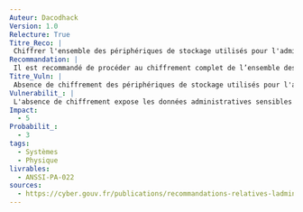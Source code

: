 ```yaml
---
Auteur: Dacodhack
Version: 1.0
Relecture: True
Titre_Reco: |
 Chiffrer l'ensemble des périphériques de stockage utilisés pour l'administration
Recommandation: |
 Il est recommandé de procéder au chiffrement complet de l’ensemble des périphériques de stockage (disques durs, périphériques de stockage amovibles, etc.) utilisés pour les actions d’administration.
Titre_Vuln: |
 Absence de chiffrement des périphériques de stockage utilisés pour l'administration
Vulnerabilit_: |
 L'absence de chiffrement expose les données administratives sensibles à des risques de compromission en cas de perte, de vol ou d'accès non autorisé aux périphériques de stockage. Cela peut entraîner la divulgation d'informations critiques et faciliter des attaques sur le SI.
Impact: 
  - 5
Probabilit_:
  - 3
tags:
  - Systèmes
  - Physique
livrables:
  - ANSSI-PA-022
sources:
  - https://cyber.gouv.fr/publications/recommandations-relatives-ladministration-securisee-des-si
---
```

